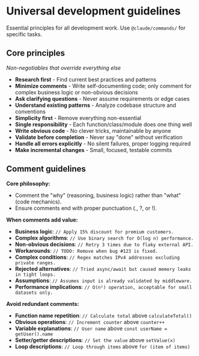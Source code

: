 # Universal development guidelines

Essential principles for all development work. Use `@claude/commands/` for specific tasks.

## Core principles

_Non-negotiables that override everything else_

- **Research first** - Find current best practices and patterns
- **Minimize comments** - Write self-documenting code; only comment for complex business logic or non-obvious decisions
- **Ask clarifying questions** - Never assume requirements or edge cases
- **Understand existing patterns** - Analyze codebase structure and conventions
- **Simplicity first** - Remove everything non-essential
- **Single responsibility** - Each function/class/module does one thing well
- **Write obvious code** - No clever tricks, maintainable by anyone
- **Validate before completion** - Never say "done" without verification
- **Handle all errors explicitly** - No silent failures, proper logging required
- **Make incremental changes** - Small, focused, testable commits

## Comment guidelines

**Core philosophy:**

- Comment the "why" (reasoning, business logic) rather than "what" (code mechanics).
- Ensure comments end with proper punctuation (., ?, or !).

**When comments add value:**

- **Business logic**: `// Apply 15% discount for premium customers.`
- **Complex algorithms**: `// Use binary search for O(log n) performance.`
- **Non-obvious decisions**: `// Retry 3 times due to flaky external API.`
- **Workarounds**: `// TODO: Remove when bug #123 is fixed.`
- **Complex conditions**: `// Regex matches IPv4 addresses excluding private ranges.`
- **Rejected alternatives**: `// Tried async/await but caused memory leaks in tight loops.`
- **Assumptions**: `// Assumes input is already validated by middleware.`
- **Performance implications**: `// O(n²) operation, acceptable for small datasets only.`

**Avoid redundant comments:**

- **Function name repetition**: `// Calculate total` above `calculateTotal()`
- **Obvious operations**: `// Increment counter` above `counter++`
- **Variable explanations**: `// User name` above `const userName = getUser().name`
- **Setter/getter descriptions**: `// Set the value` above `setValue(x)`
- **Loop descriptions**: `// Loop through items` above `for (item of items)`
